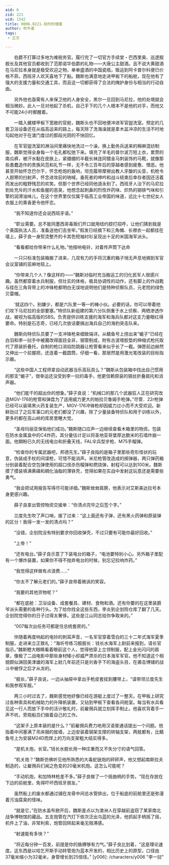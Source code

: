 ```yaml
---
aid: 6
zid: 221
uid: 1542
title: 0006.0221-及时的增援
author: 吹牛者
tags: 
 - 正文

---
```




　　伯爵不打算过多地为难税务官。履行完了一切官方手续堂・巴西里奥、巡逻舰舰长及其他官员都收到了范那诺华伯爵的礼物——大唐公主甜酒。且不说大黄甜酒在马尼拉本身就是极受欢迎之物，单单盛酒的中国瓷瓶，贩运到阿卡普尔科便已价格不菲。西班牙人欢天喜地下了船。魏斯也满意地走进甲板下的船舱，现在他有了强大的支援力量和交通工具，而且这一切都获得了合法的掩护身份与相当的行动自由。

　　另外他也亟需有人来保卫他的人身安全，黑尔一旦回到马尼拉，他的处境就会相当微妙。此人一旦对他起了杀机，自己手下的几个人根本不是他的对手，而他又不可能24小时都醒着。

　　一踏入艉楼甲板下宽敞的官舱，魏斯头也不回地便冲进军官盥洗室。预定的几套卫浴设备还在从临高运来的路上，每天除了洗海澡就是拿木盆冲凉的生活不时地勾起他对于在澳门度过的那段光阴的不快回忆。

　　在军官盥洗室的淋浴间里痛快地洗过一个澡，换上勤务兵送来的棉麻混纺制服，魏斯觉得全身每一个毛孔都松弛下来。填充了羊毛的普尔波万短上衣，累赘的南瓜裤，被汗水黏在皮肤上，紧绷绷的半截长袜连同镀金马刺装饰的马靴，就像那些愚蠢造作的贵族风范和礼节一样，无不令三百年后的穿越者感到疲惫、憎恶。他甚至开始怀念巴尔干，怀念枪炮的轰响，坦克履带摩擦出教人牙酸的尖音，机枪令人胆寒的扫射声，怀念进攻前的呐喊，垂死者的呻吟和战斗结束后幸存者因还活着而发出的粗野残忍的欢笑。但那个世界已经同他道永别了。西班牙人治下的马尼拉到处充斥的汗水和鱼腥的恶臭，他想念起刺鼻的烈性炸药味、炽热的钢铁气味和引擎的润滑油味儿，在这个世界里仅仅属于临高工业帝国的味道，远比十七世纪女人衣服上的熏香更令他怀恋。

　　“我不知道你还会说西班牙语。”

　　“职业需要。总不能同墨西哥毒贩们开口就用纽约腔打招呼，让他们猜到我是个美国执法人员，准备送他们去坐牢。”假发已经摘下和三角帽、长襟衣一起都挂在墙上，薛子良一身熨烫整齐的卡其色短袖衬衫呈现出十足的米国海军派头。

　　“看看都给你带来什么礼物。”他按响电铃，对着传声筒下达命

　　一只只标准包装箱搬了进来，几双有力的手将沉重的箱子悄无声息地搁到军官会议室铺的亚麻地毯上。

　　“你带来几个人？像这样的——”魏斯对临时充当搬运工的归化民军人很感兴趣。虽然都穿着水兵制服，但壮实的体格，极具协调性的动作，还有脚上的作战靴与挂在三角背带上的冲锋枪都明白无误地说明他们是特种侦察队员，元老院的绿色贝雷帽。

　　‘就这四个。别嫌少，都是六队里一等一的棒小伙。必要的话，你可以带着他们攻下马尼拉的全部要塞。”特侦队新组建的第六分队侧重于水上侦察、两栖渗透作战，被视为临高版的SBS。负责提供训练支援的海军和海兵队都对这支力量眼红得要命。特别是石志奇，已经几次放话要搞出海兵自己的海豹突击队来。

　　魏斯向特侦队员要了一支冲锋枪来细致端详。从鲭鱼号上捞出来“蝎子”已经在白羽和李一挝手中被魔改得面目全非，钢管制成，附有古波塔胶垫的伸缩式枪托取代了原装折叠托，自制的枪口消焰防跳器让枪管看来似乎长了一截。弹匣前边赫然又伸出一个前握把，还连着一截圆筒，仔细一看，那居然是用激光笔改装的目标指示器。

　　“这些中国人工程师拿自动武器当乐高玩具么？”魏斯从包装箱中找出自己惯用的那支“蝎子”，很幸运还没受到李一挝的毒手，他更信赖原装的钢丝折叠肩托和消声器。

　　“他们能干的超出你的想象。”薛子良说：“机械口的那几个武器狂人正在研究改造MGV-176的枪管和弹盘为了适用威力更大的帕拉贝鲁姆手枪弹。”尽管．22r枪弹已经可以装填黑火药复装生产，MGV-176冲锋枪却因威力过小而不大受欢迎。新鲜劲过了之后军事口的元老们都没了兴趣，除了少量装备特侦队和用于训练以外，更多的都在高山岭的库房里睡大觉。

　　“圣母玛丽亚保佑他们成功。”魏斯随口应声一边继续查看木箱里的物资。包装在防水金属盒中的C4炸药，其分量估计足以将圣地亚哥堡厚达数米的石墙炸崩一面。他期盼已久的无线电台和折叠天线，FAL伞兵型步枪、M75手榴弹。

　　“检查你的专属武器吧，邦德先生。”薛子良指的是箱子里那些奇形怪状的玩意，伪装成手杖的间谍枪，可惜不能消声。米尼枪管改造成的掷弹器，两只弹药箱分别装着配合空包弹使用的超口径杀伤榴弹和燃烧弹，射程可以达到100米。魏斯摸了摸装填满黄磷和稠化油脂的薄铁壳，觉得如果在实战中发射这玩意还是需要些勇气。

　　“我会把试用报告写得尽可能详细。”魏斯耸耸肩膀，他表示对艾斯美达拉号本身更感兴趣。

　　薛子良拿出管控物资交接单：“你清点完毕之后签个字。”

　　兰度先生吹了声口哨，接了过来：“这上面还有子弹，还有黑火药弹和原装弹的区分！我得一发一发的清点吗？”

　　“没错，企划院没有特别要求你回收弹壳，不过只要有可能你最好回收。”

　　“上帝！”

　　“还有电台。”薛子良示意了下装电台的箱子，“电池要特别小心。另外箱子里配有一个爆炸装置，如果你不得不抛弃电台的时候，别忘记拉响炸药。”

　　“我觉得这样做有点浪费……”

　　“你太不了解元老们的。”薛子良带着微讽的笑容。

　　“我要的其他货物呢？”

　　“都在底舱：卫浴设备、成套餐具、建材、食物和酒。还有你要的在这里装爵爷派头需要的各种行头。为了给你找全这些东西，李炎到企划院仓库了翻了几天。企划院觉得你的日子过得太奢侈。这些是江山同志给你争取来的。”

　　“007每次出任务可都是住总统套房的。”

　　伴随着再度响起的电铃的刺耳声音，一名军官穿着雪白的三十二年式海军夏季制服，走进来立正致礼：“海圻号练习舰舰长：钱长水海军上尉前来报到，请长官指示。”魏斯瞪大眼睛看着眼前这个人，觉得他穿上立领制服，配上金光闪闪的肩章，像极了二战电影中那些身材矮小却威严肃杀的日本海军军官。他不知道这个相貌颇似渊田美津雄的海军上尉几年前还只是刘香手下的海盗头目，在袭击博铺的战斗中被俘之后才从龙的。

　　“舰长，”薛子良说，一边从抽屉中拿出手枪皮套挂到腰带上，“请带领兰度先生和我参观军舰。”

　　两三小时过去了，魏斯感觉他好像已经在游艇上度过了一整天。在甲板上研究过各种索具和机械助力的升降帆装置，又钻到甲板下查看各间舱室。每当有水兵看见这一行人而放下手中的活计敬礼时，前雇佣兵就立刻挥手制止。他喜欢背着手一声不吭，旁观船员们做着自己的工作。

　　“这架子上原本装的是什么？”前雇佣兵费力地用汉语普通话提出一个问题。他指着中间塞满了吊床捆的舷墙，上边安装着钢架支撑的转轴支架，两舷都有，比鲭鱼号上为安装M24D而焊上的万向支架粗大结实得多。

　　“是机关炮，长官。”钱长水舰长用一种庄重而又不失分寸的语气回答。

　　“机关炮？”魏斯仿佛听见他所熟悉的大毒蛇链炮的砰砰声，他又想起南斯拉夫制造的，让雇佣兵们闻之色变的20毫米机炮。这怎么可能呢？

　　“手动机炮，和加特林枪差不多。”薛子良做了一个摇曲柄的手势。“现在存放在下边的前舱里，免得吓坏西班牙朋友。”

　　虽然船上的废水都通过铺在龙骨中间总水管排出，位于船底的前舱里还是弥漫着污浊腐臭的怪味。

　　“就是它，”在防水盖布掀开后，魏斯差点以为澳洲人在穿越前盗窃了某家南北战争博物馆的藏品。五支炮管在汽灯下依次泛出乌蓝的光泽，他抓起手柄摇了摇，机件上了油，非常利索，炮管回转起来毫无阻滞感。

　　“射速能有多快？”

　　“将近每分钟一百发，前提是你的胳膊够有力气。”薛子良比划着，“这是理论速度。这东西是以哈乞开斯手动转管炮为蓝本开发的，相比历史上的原型，口径由37毫米缩小为32毫米，身管增长到25倍径。”
[y006]: /characters/y006 "李一挝"


